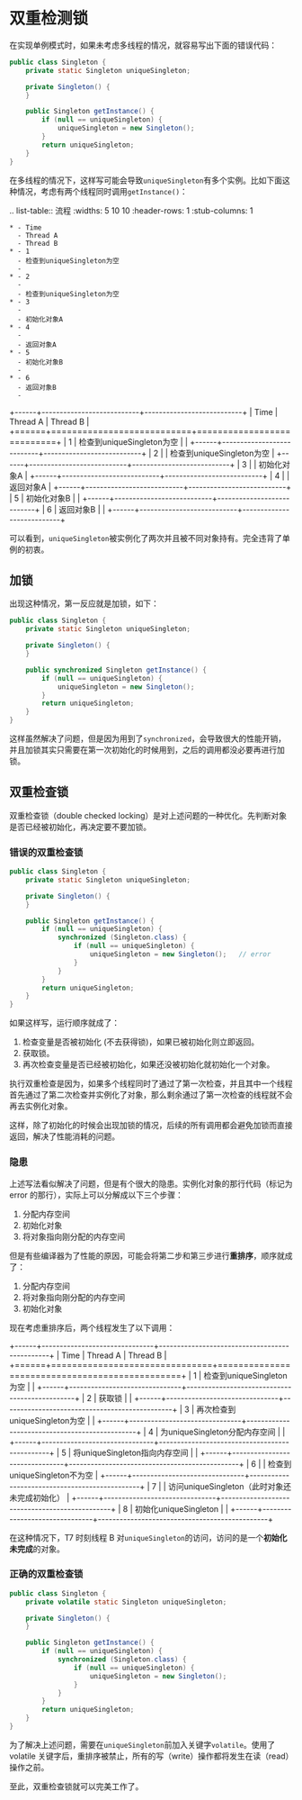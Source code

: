 # 双重检测锁

在实现单例模式时，如果未考虑多线程的情况，就容易写出下面的错误代码：

```java
public class Singleton {
    private static Singleton uniqueSingleton;

    private Singleton() {
    }

    public Singleton getInstance() {
        if (null == uniqueSingleton) {
            uniqueSingleton = new Singleton();
        }
        return uniqueSingleton;
    }
}

```

在多线程的情况下，这样写可能会导致`uniqueSingleton`有多个实例。比如下面这种情况，考虑有两个线程同时调用`getInstance()`：


.. list-table:: 流程
    :widths: 5 10 10
    :header-rows: 1
    :stub-columns: 1


    * - Time
      - Thread A
      - Thread B
    * - 1
      - 检查到uniqueSingleton为空
      - 
    * - 2
      - 
      - 检查到uniqueSingleton为空
    * - 3
      - 
      - 初始化对象A
    * - 4
      - 
      - 返回对象A
    * - 5
      - 初始化对象B 
      - 
    * - 6
      - 返回对象B 
      - 


+------+---------------------------+---------------------------+
| Time | Thread A                  | Thread B                  |
+======+===========================+===========================+
| 1    | 检查到uniqueSingleton为空 |                           |
+------+---------------------------+---------------------------+
| 2    |                           | 检查到uniqueSingleton为空 |
+------+---------------------------+---------------------------+
| 3    |                           | 初始化对象A               |
+------+---------------------------+---------------------------+
| 4    |                           | 返回对象A                 |
+------+---------------------------+---------------------------+
| 5    | 初始化对象B               |                           |
+------+---------------------------+---------------------------+
| 6    | 返回对象B                 |                           |
+------+---------------------------+---------------------------+

可以看到，`uniqueSingleton`被实例化了两次并且被不同对象持有。完全违背了单例的初衷。

## 加锁

出现这种情况，第一反应就是加锁，如下：

```java
public class Singleton {
    private static Singleton uniqueSingleton;

    private Singleton() {
    }

    public synchronized Singleton getInstance() {
        if (null == uniqueSingleton) {
            uniqueSingleton = new Singleton();
        }
        return uniqueSingleton;
    }
}

```

这样虽然解决了问题，但是因为用到了`synchronized`，会导致很大的性能开销，并且加锁其实只需要在第一次初始化的时候用到，之后的调用都没必要再进行加锁。

## 双重检查锁

双重检查锁（double checked locking）是对上述问题的一种优化。先判断对象是否已经被初始化，再决定要不要加锁。

### 错误的双重检查锁

```java
public class Singleton {
    private static Singleton uniqueSingleton;

    private Singleton() {
    }

    public Singleton getInstance() {
        if (null == uniqueSingleton) {
            synchronized (Singleton.class) {
                if (null == uniqueSingleton) {
                    uniqueSingleton = new Singleton();   // error
                }
            }
        }
        return uniqueSingleton;
    }
}

```

如果这样写，运行顺序就成了：

1.  检查变量是否被初始化 (不去获得锁)，如果已被初始化则立即返回。
2.  获取锁。
3.  再次检查变量是否已经被初始化，如果还没被初始化就初始化一个对象。

执行双重检查是因为，如果多个线程同时了通过了第一次检查，并且其中一个线程首先通过了第二次检查并实例化了对象，那么剩余通过了第一次检查的线程就不会再去实例化对象。

这样，除了初始化的时候会出现加锁的情况，后续的所有调用都会避免加锁而直接返回，解决了性能消耗的问题。

### 隐患

上述写法看似解决了问题，但是有个很大的隐患。实例化对象的那行代码（标记为 error 的那行），实际上可以分解成以下三个步骤：

1.  分配内存空间
2.  初始化对象
3.  将对象指向刚分配的内存空间

但是有些编译器为了性能的原因，可能会将第二步和第三步进行**重排序**，顺序就成了：

1.  分配内存空间
2.  将对象指向刚分配的内存空间
3.  初始化对象

现在考虑重排序后，两个线程发生了以下调用：




+------+-------------------------------+-----------------------------------------------+
| Time | Thread A                      | Thread B                                      |
+======+===============================+===============================================+
| 1    | 检查到uniqueSingleton为空     |                                               |
+------+-------------------------------+-----------------------------------------------+
| 2    | 获取锁                        |                                               |
+------+-------------------------------+-----------------------------------------------+
| 3    | 再次检查到uniqueSingleton为空 |                                               |
+------+-------------------------------+-----------------------------------------------+
| 4    | 为uniqueSingleton分配内存空间 |                                               |
+------+-------------------------------+-----------------------------------------------+
| 5    | 将uniqueSingleton指向内存空间 |                                               |
+------+-------------------------------+-----------------------------------------------+
| 6    |                               | 检查到uniqueSingleton不为空                   |
+------+-------------------------------+-----------------------------------------------+
| 7    |                               | 访问uniqueSingleton（此时对象还未完成初始化） |
+------+-------------------------------+-----------------------------------------------+
| 8    | 初始化uniqueSingleton         |                                               |
+------+-------------------------------+-----------------------------------------------+

在这种情况下，T7 时刻线程 B 对`uniqueSingleton`的访问，访问的是一个**初始化未完成**的对象。

### 正确的双重检查锁

```java
public class Singleton {
    private volatile static Singleton uniqueSingleton;

    private Singleton() {
    }

    public Singleton getInstance() {
        if (null == uniqueSingleton) {
            synchronized (Singleton.class) {
                if (null == uniqueSingleton) {
                    uniqueSingleton = new Singleton();
                }
            }
        }
        return uniqueSingleton;
    }
}

```

为了解决上述问题，需要在`uniqueSingleton`前加入关键字`volatile`。使用了 volatile 关键字后，重排序被禁止，所有的写（write）操作都将发生在读（read）操作之前。

至此，双重检查锁就可以完美工作了。
